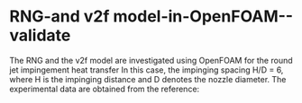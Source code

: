 # RNG-and v2f model-in-OpenFOAM--validate
The RNG and the v2f model are investigated using OpenFOAM for the round jet impingement heat transfer
In this case, the impinging spacing H/D = 6, where H is the impinging distance and D denotes the nozzle diameter. The experimental data are obtained from the reference:
    
